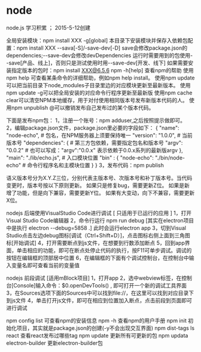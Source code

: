 # node
node.js 学习积累 ； 2015-5-12创建


全局安装模块：npm install XXX -g[global]
本目录下安装模块并保存入依赖包配置：npm install XXX --sava[-S]/-save-dev[-D]  save会修改package.json的dependencies;--save-dev会修改devDependencies
运行时需要用到的包使用--save[产品、线上]，否则只是测试使用时用--save-dev[开发、线下]
如果需要安装指定版本的包时：npm install XXX@6.5.6
npm -h[help] 查看npm的帮助 
使用npm help <command>可查看某条命令的详细帮助，例如npm help install。
使用npm update <package>可以把当前目录下node_modules子目录里边的对应模块更新至最新版本。
使用npm update <package> -g可以把全局安装的对应命令行程序更新至最新版
使用npm cache clear可以清空NPM本地缓存，用于对付使用相同版本号发布新版本代码的人。
使用npm unpublish <package>@<version>可以撤销发布自己发布过的某个版本代码。


下面是发布npm包：
1，注册一个账号：npm adduser,之后按照提示做即可。
2，编辑package.json文件，package.json里必要的字段如下：
{
    "name": "node-echo",           # 包名，在NPM服务器上须要保持唯一
    "version": "1.0.0",            # 当前版本号
    "dependencies": {              # 第三方包依赖，需要指定包名和版本号
        "argv": "0.0.2"            # 也可以写成："argv":"0.0.x" 表示依赖于0.0.x系列的最新版argv
      },
    "main": "./lib/echo.js",       # 入口模块位置
    "bin" : {
        "node-echo": "./bin/node-echo"      # 命令行程序名和主模块位置
    }
}
3，发布代码：npm publish


语义版本号分为X.Y.Z三位，分别代表主版本号、次版本号和补丁版本号。当代码变更时，版本号按以下原则更新。
如果只是修复bug，需要更新Z位。
如果是新增了功能，但是向下兼容，需要更新Y位。
如果有大变动，向下不兼容，需要更新X位。



nodejs 后端使用VisualStudio Code进行调试 [ 只适用于已运行的应用 ]
1，打开Visual Studio Code编辑器
2，命令行运行 npm run debug [其实在electron项目中是执行 electron --debug=5858 .]
  此时会运行electron app
3，切到Visual Studio点击左边debug图标[调试（Ctrl+Shift+D）]，点击图标右侧上面到三角图标[开始调试]
4，打开需要断点到js文件，在想要到行数添加断点
5，回到app界面，单击相应的功能，即可在断点处停止代码的执行，按F11可单步调试。调试的按钮在编辑框的顶部居中位置
6，在编辑框的下面有个调试控制台，在控制台中输入变量名即可查看当前的变量值

nodejs 前段调试 [适用mBlock项目]
1，打开app
2，选中webview标签，在控制台[Console]输入命令：$0.openDevTools() , 即可打开一个新的调试工具界面
3，在Sources选项下面的Sources中可以找到file://，在这里可以找到对应目录下到js文件
4，单击打开js文件，即可在相应到位置加入断点，点击前段到页面即可进行调试

npm config list 可查看npm的安装信息
npm -h 查看npm的用户手册
npm init 初始化项目，其实就是package.json的创建(-y不会出现交互界面)
npm dist-tags ls react 查看react发布过哪些tag
npm update 更新所有可更新的包
npm updata electron-builder 更新electron-builder包

 
